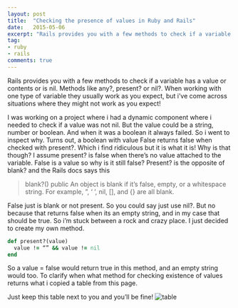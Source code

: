 ```yaml
---
layout: post
title:  "Checking the presence of values in Ruby and Rails"
date:   2015-05-06
excerpt: "Rails provides you with a few methods to check if a variable has a value or contents or is nil. Methods like any?, present? or nil?. When working with one type of variable they usually work as you expect, but i’ve come across situations where they might not work as you expect!"
tag:
- ruby
- rails
comments: true
---
```


Rails provides you with a few methods to check if a variable has a value or contents or is nil. Methods like any?, present? or nil?. When working with one type of variable they usually work as you expect, but i’ve come across situations where they might not work as you expect!

I was working on a project where i had a dynamic component where i needed to check if a value was not nil. But the value could be a string, number or boolean. And when it was a boolean it always failed. So i went to inspect why. Turns out, a boolean with value False returns false when checked with present?. Which i find ridiculous but it is what it is!
Why is that though? I assume present? is false when there’s no value attached to the variable. False is a value so why is it still false? Present? is the opposite of blank? and the Rails docs says this


> blank?() public
> An object is blank if it’s false, empty, or a whitespace string. For example, ”, ‘ ’, nil, [], and {} are all blank.

False just is blank or not present. So you could say just use nil?. But no because that returns false when its an empty string, and in my case that should be true. So i’m stuck between a rock and crazy place.
I just decided to create my own method.

```ruby
def present?(value)
  value != “” && value != nil
end
```

So a value = false would return true in this method, and an empty string would too. To clarify when what method for checking existence of values returns what i copied a table from this page.

Just keep this table next to you and you’ll be fine!
![table](https://cdn-images-1.medium.com/max/1600/1*YWr_HNb7v_IX4cxbdaZ4QA.png)
